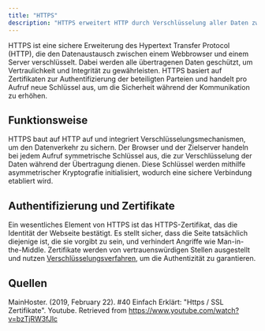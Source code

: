 ```yaml
---
title: "HTTPS"
description: "HTTPS erweitert HTTP durch Verschlüsselung aller Daten zwischen Browser und Server. Es verwendet Zertifikate zur Authentifizierung und gewährleistet sichere Übertragung durch pro-Aufruf ausgehandelte Schlüssel."
---
```


HTTPS ist eine sichere Erweiterung des Hypertext Transfer Protocol (HTTP), die den Datenaustausch zwischen einem Webbrowser und einem Server verschlüsselt. Dabei werden alle übertragenen Daten geschützt, um Vertraulichkeit und Integrität zu gewährleisten. HTTPS basiert auf Zertifikaten zur Authentifizierung der beteiligten Parteien und handelt pro Aufruf neue Schlüssel aus, um die Sicherheit während der Kommunikation zu erhöhen.

## Funktionsweise
HTTPS baut auf HTTP auf und integriert Verschlüsselungsmechanismen, um den Datenverkehr zu sichern. Der Browser und der Zielserver handeln bei jedem Aufruf symmetrische Schlüssel aus, die zur Verschlüsselung der Daten während der Übertragung dienen. Diese Schlüssel werden mithilfe asymmetrischer Kryptografie initialisiert, wodurch eine sichere Verbindung etabliert wird.

## Authentifizierung und Zertifikate
Ein wesentliches Element von HTTPS ist das HTTPS-Zertifikat, das die Identität der Webseite bestätigt. Es stellt sicher, dass die Seite tatsächlich diejenige ist, die sie vorgibt zu sein, und verhindert Angriffe wie Man-in-the-Middle. Zertifikate werden von vertrauenswürdigen Stellen ausgestellt und nutzen [Verschlüsselungsverfahren](/open-fidup/lerninhalte/hashing--und-verschluesselungsverfahren), um die Authentizität zu garantieren.

## Quellen
MainHoster. (2019, February 22). #40 Einfach Erklärt: "Https / SSL Zertifikate". Youtube. Retrieved from https://www.youtube.com/watch?v=bzTjRW3fJlc